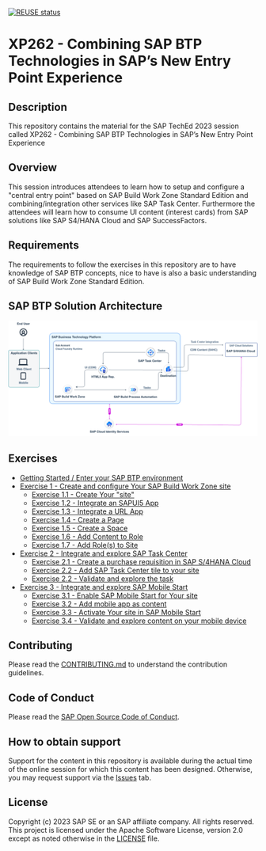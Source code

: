[![REUSE status](https://api.reuse.software/badge/github.com/SAP-samples/teched2023-XP262)](https://api.reuse.software/info/github.com/SAP-samples/teched2023-XP262)

# XP262 - Combining SAP BTP Technologies in SAP’s New Entry Point Experience

## Description

This repository contains the material for the SAP TechEd 2023 session called XP262 - Combining SAP BTP Technologies in SAP’s New Entry Point Experience

## Overview

This session introduces attendees to learn how to setup and configure a "central entry point" based on SAP Build Work Zone Standard Edition and combining/integration other services like SAP Task Center.
Furthermore the attendees will learn how to consume UI content (interest cards) from SAP solutions like SAP S4/HANA Cloud and SAP SuccessFactors.

## Requirements

The requirements to follow the exercises in this repository are to have knowledge of SAP BTP concepts, nice to have is also a basic understanding of SAP Build Work Zone Standard Edition.

## SAP BTP Solution Architecture

![](images/BTP_sol_arch.png)


## Exercises

- [Getting Started / Enter your SAP BTP environment](exercises/ex0/)
- [Exercise 1 - Create and configure Your SAP Build Work Zone site](exercises/ex1/)
    - [Exercise 1.1 - Create Your "site"](exercises/ex1#exercise-11---create-your-site)
    - [Exercise 1.2 - Integrate an SAPUI5 App](exercises/ex1#exercise-12---integrate-an-sapui5-app)
    - [Exercise 1.3 - Integrate a URL App](exercises/ex1#exercise-13---integrate-a-url-app)
    - [Exercise 1.4 - Create a Page](exercises/ex1#exercise-14---create-a-page)
    - [Exercise 1.5 - Create a Space](exercises/ex1#exercise-15---create-a-space)
    - [Exercise 1.6 - Add Content to Role](exercises/ex1#exercise-16---add-content-to-role)
    - [Exercise 1.7 - Add Role(s) to Site](exercises/ex1#exercise-17---add-roles-to-site)
- [Exercise 2 - Integrate and explore SAP Task Center](exercises/ex2/)
    - [Exercise 2.1 - Create a purchase requisition in SAP S/4HANA Cloud](exercises/ex2#exercise-21-create-a-purchase-requisition-in-sap-s4hana-cloud)
    - [Exercise 2.2 - Add SAP Task Center tile to your site](exercises/ex2#exercise-22-add-the-sap-task-center-tile-to-your-site)
    - [Exercise 2.2 - Validate and explore the task](exercises/ex2#exercise-22-sub-exercise-2-description)
- [Exercise 3 - Integrate and explore SAP Mobile Start](exercises/ex2/)
    - [Exercise 3.1 - Enable SAP Mobile Start for Your site](exercises/ex3#exercise-31---enable-sap-mobile-start-in-site-settings)
    - [Exercise 3.2 - Add mobile app as content](exercises/ex3#exercise-32---add-mobile-app-as-content)
    - [Exercise 3.3 - Activate Your site in SAP Mobile Start](exercises/ex3#exercise-33---activate-your-site-in-sap-mobile-start)
    - [Exercise 3.4 - Validate and explore content on your mobile device](exercises/ex3#exercise-34---validate-and-explore-content-on-your-mobile-device)

## Contributing
Please read the [CONTRIBUTING.md](./CONTRIBUTING.md) to understand the contribution guidelines.

## Code of Conduct
Please read the [SAP Open Source Code of Conduct](https://github.com/SAP-samples/.github/blob/main/CODE_OF_CONDUCT.md).

## How to obtain support

Support for the content in this repository is available during the actual time of the online session for which this content has been designed. Otherwise, you may request support via the [Issues](../../issues) tab.

## License
Copyright (c) 2023 SAP SE or an SAP affiliate company. All rights reserved. This project is licensed under the Apache Software License, version 2.0 except as noted otherwise in the [LICENSE](LICENSES/Apache-2.0.txt) file.
